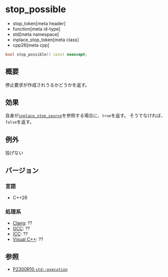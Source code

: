 # stop_possible
* stop_token[meta header]
* function[meta id-type]
* std[meta namespace]
* inplace_stop_token[meta class]
* cpp26[meta cpp]

```cpp
bool stop_possible() const noexcept;
```

## 概要
停止要求が作成されうるかどうかを返す。


## 効果
自身が[`inplace_stop_source`](../inplace_stop_source.md)を参照する場合に、`true`を返す。
そうでなければ、`false`を返す。


## 例外
投げない


## バージョン
### 言語
- C++26

### 処理系
- [Clang](/implementation.md#clang): ??
- [GCC](/implementation.md#gcc): ??
- [ICC](/implementation.md#icc): ??
- [Visual C++](/implementation.md#visual_cpp): ??


## 参照
- [P2300R10 `std::execution`](https://www.open-std.org/jtc1/sc22/wg21/docs/papers/2024/p2300r10.html)
